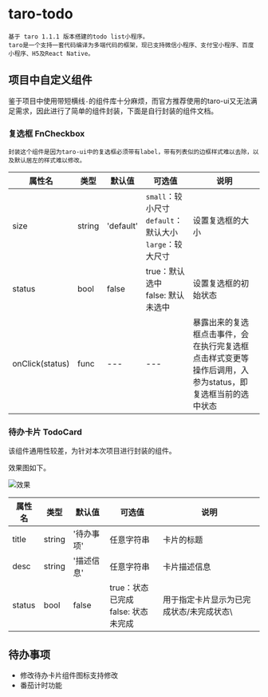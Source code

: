# taro-todo

    基于 taro 1.1.1 版本搭建的todo list小程序。
    taro是一个支持一套代码编译为多端代码的框架，现已支持微信小程序、支付宝小程序、百度小程序、H5及React Native。

## 项目中自定义组件

鉴于项目中使用带短横线`-`的组件库十分麻烦，而官方推荐使用的taro-ui又无法满足需求，因此进行了简单的组件封装，下面是自行封装的组件文档。

### 复选框 FnCheckbox

    封装这个组件是因为taro-ui中的复选框必须带有label，带有列表似的边框样式难以去除，以及默认居左的样式难以修改。

属性名 | 类型 | 默认值 | 可选值 | 说明
---|---|---|---|---
size | string | 'default' | `small`：较小尺寸<br/>`default`：默认大小<br/>`large`：较大尺寸<br/> | 设置复选框的大小
status | bool | false | true：默认选中<br>false: 默认未选中 | 设置复选框的初始状态
onClick(status) | func | --- | --- | 暴露出来的复选框点击事件，会在执行完复选框点击样式变更等操作后调用，入参为status，即复选框当前的选中状态

### 待办卡片 TodoCard

该组件通用性较差，为针对本次项目进行封装的组件。

效果图如下。

![效果](https://ws1.sinaimg.cn/large/006gU7ahly1fx0sc5uv7qj308d04at8m.jpg)

属性名 | 类型 | 默认值 | 可选值 | 说明
---|---|---|---|---
title | string | '待办事项' | 任意字符串 | 卡片的标题 
desc | string | '描述信息' | 任意字符串 | 卡片描述信息
status | bool | false | true：状态已完成<br>false: 状态未完成 | 用于指定卡片显示为已完成状态/未完成状态\

## 待办事项

- 修改待办卡片组件图标支持修改
- 番茄计时功能
